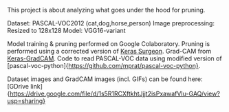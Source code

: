 This project is about analyzing what goes under the hood for pruning.

Dataset: PASCAL-VOC2012 (cat,dog,horse,person)
Image preprocessing: Resized to 128x128
Model: VGG16-variant

Model training & pruning performed on Google Colaboratory.
Pruning is performed using a corrected version of [Keras Surgeon](https://github.com/BenWhetton/keras-surgeon/).
Grad-CAM from [Keras-GradCAM](https://github.com/eclique/keras-gradcam).
Code to read PASCAL-VOC data using modified version of [pascal-voc-python]{https://github.com/mprat/pascal-voc-python}.

Dataset images and GradCAM images (incl. GIFs) can be found here: [GDrive link]{https://drive.google.com/file/d/1s5R1RCXftkhtJjjt2isPxawafVIu-GAQ/view?usp=sharing}

